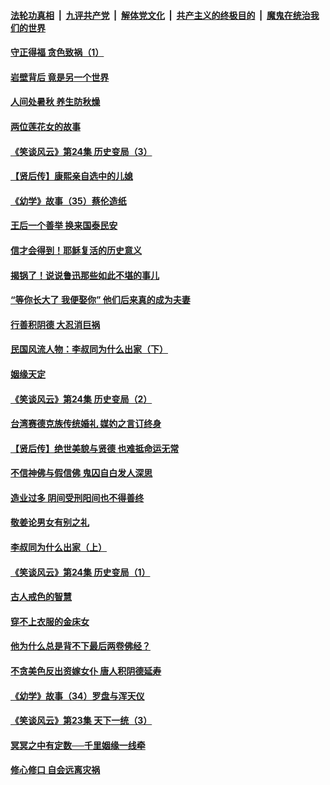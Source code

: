 ####  [法轮功真相](../../../../basic/blob/master/README.md?t=08231926) &nbsp;|&nbsp; [九评共产党](../../../../9ping.md/blob/master/README.md?t=08231926) &nbsp;|&nbsp; [解体党文化](../../../../jtdwh.md/blob/master/README.md?t=08231926)  &nbsp;|&nbsp; [共产主义的终极目的](../../../../gczydzjmd.md/blob/master/README.md?t=08231926) &nbsp;|&nbsp; [魔鬼在统治我们的世界](../../../../mgztzwmdsj.md/blob/master/README.md?t=08231926) 

#### [守正得福 贪色致祸（1）](../pages/prog647/a102649899.md?t=08231926) 

#### [岩壁背后 竟是另一个世界](../pages/prog647/a102649840.md?t=08231926) 

#### [人间处暑秋 养生防秋燥](../pages/prog647/a102649790.md?t=08231926) 

#### [两位莲花女的故事](../pages/prog647/a102649127.md?t=08231926) 

#### [《笑谈风云》第24集 历史变局（3）](../pages/prog647/a102649134.md?t=08231926) 

#### [【贤后传】康熙亲自选中的儿媳](../pages/prog647/a102648586.md?t=08231926) 

#### [《幼学》故事（35）蔡伦造纸](../pages/prog647/a102648569.md?t=08231926) 

#### [王后一个善举 换来国泰民安](../pages/prog647/a102648357.md?t=08231926) 

#### [信才会得到！耶稣复活的历史意义](../pages/prog647/a102648280.md?t=08231926) 

#### [揭锅了！说说鲁迅那些如此不堪的事儿](../pages/prog647/a102647672.md?t=08231926) 

#### [“等你长大了 我便娶你” 他们后来真的成为夫妻](../pages/prog647/a102647657.md?t=08231926) 

#### [行善积阴德 大忍消巨祸](../pages/prog647/a102647644.md?t=08231926) 

#### [民国风流人物：李叔同为什么出家（下）](../pages/prog647/a102647636.md?t=08231926) 

#### [姻缘天定](../pages/prog647/a102646895.md?t=08231926) 

#### [《笑谈风云》第24集 历史变局（2）](../pages/prog647/a102646879.md?t=08231926) 

#### [台湾赛德克族传统婚礼 媒妁之言订终身](../pages/prog647/a102646649.md?t=08231926) 

#### [【贤后传】绝世美貌与贤德 也难抵命运无常](../pages/prog647/a102646047.md?t=08231926) 

#### [不信神佛与假信佛 鬼囚自白发人深思](../pages/prog647/a102646033.md?t=08231926) 

#### [造业过多 阴间受刑阳间也不得善终](../pages/prog647/a102646010.md?t=08231926) 

#### [敬姜论男女有别之礼](../pages/prog647/a102645258.md?t=08231926) 

#### [李叔同为什么出家（上）](../pages/prog647/a102645242.md?t=08231926) 

#### [《笑谈风云》第24集 历史变局（1）](../pages/prog647/a102645211.md?t=08231926) 

#### [古人戒色的智慧](../pages/prog647/a102644639.md?t=08231926) 

#### [穿不上衣服的金床女](../pages/prog647/a102644620.md?t=08231926) 

#### [他为什么总是背不下最后两卷佛经？](../pages/prog647/a102644587.md?t=08231926) 

#### [不贪美色反出资嫁女仆 唐人积阴德延寿](../pages/prog647/a102643957.md?t=08231926) 

#### [《幼学》故事（34）罗盘与浑天仪](../pages/prog647/a102643951.md?t=08231926) 

#### [《笑谈风云》第23集 天下一统（3）](../pages/prog647/a102643937.md?t=08231926) 

#### [冥冥之中有定数──千里姻缘一线牵](../pages/prog647/a102643074.md?t=08231926) 

#### [修心修口 自会远离灾祸](../pages/prog647/a102643036.md?t=08231926) 

